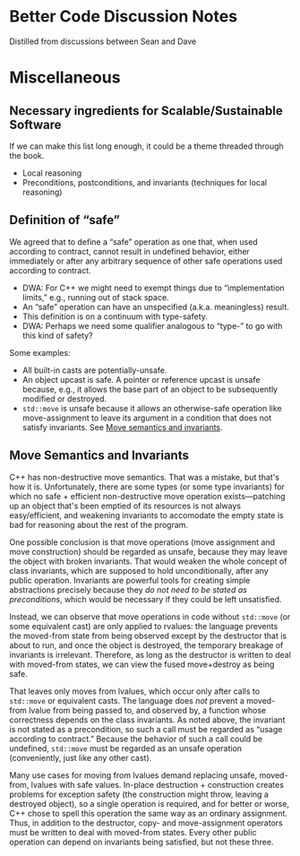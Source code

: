 # Better Code Discussion Notes

Distilled from discussions between Sean and Dave

# Miscellaneous

## Necessary ingredients for Scalable/Sustainable Software

If we can make this list long enough, it could be a theme threaded through the
book.

- Local reasoning
- Preconditions, postconditions, and invariants (techniques for local reasoning)

## Definition of “safe”

We agreed that to define a “safe” operation as one that, when used according to
contract, cannot result in undefined behavior, either immediately or after any
arbitrary sequence of other safe operations used according to contract.

- DWA: For C++ we might need to exempt things due to “implementation limits,”
  e.g., running out of stack space.
- An “safe” operation can have an unspecified (a.k.a. meaningless) result.
- This definition is on a continuum with type-safety.
- DWA: Perhaps we need some qualifier analogous to “type-” to go with this kind
  of safety?

Some examples:

- All built-in casts are potentially-unsafe.
- An object upcast is safe.  A pointer or reference upcast is unsafe because,
  e.g., it allows the base part of an object to be subsequently modified or
  destroyed.
- `std::move` is unsafe because it allows an otherwise-safe operation like
  move-assignment to leave its argument in a condition that does not satisfy
  invariants. See [Move semantics and invariants](#move-semantics-and-invariants).

## Move Semantics and Invariants

C++ has non-destructive move semantics.  That was a mistake, but that's how it
is. Unfortunately, there are some types (or some type invariants) for which no
safe + efficient non-destructive move operation exists—patching up an object
that's been emptied of its resources is not always easy/efficient, and weakening
invariants to accomodate the empty state is bad for reasoning about the rest of
the program.

One possible conclusion is that move operations (move assignment and move
construction) should be regarded as unsafe, because they may leave the object
with broken invariants. That would weaken the whole concept of class invariants,
which are supposed to hold unconditionally, after any public operation.
Invariants are powerful tools for creating simple abstractions precisely because
they *do not need to be stated as preconditions*, which would be necessary if
they could be left unsatisfied.

Instead, we can observe that move operations in code without `std::move` (or
some equivalent cast) are only applied to rvalues: the language prevents the
moved-from state from being observed except by the destructor that is about to
run, and once the object is destroyed, the temporary breakage of invariants is
irrelevant. Therefore, as long as the destructor is written to deal with 
moved-from states, we can view the fused move+destroy as being safe.

That leaves only moves from lvalues, which occur only after calls to `std::move`
or equivalent casts. The language does *not* prevent a moved-from lvalue from
being passed to, and observed by, a function whose correctness depends on the
class invariants. As noted above, the invariant is not stated as a precondition,
so such a call must be regarded as “usage according to contract.”  Because the
behavior of such a call could be undefined, `std::move` must be regarded as an
unsafe operation (conveniently, just like any other cast).

Many use cases for moving from lvalues demand replacing unsafe, moved-from,
lvalues with safe values. In-place destruction + construction creates problems
for exception safety (the construction might throw, leaving a destroyed object),
so a single operation is required, and for better or worse, C++ chose to spell
this operation the same way as an ordinary assignment.  Thus, in addition to the
destructor, copy- and move-assignment operators must be written to deal with
moved-from states.  Every other public operation can depend on invariants being
satisfied, but not these three.
